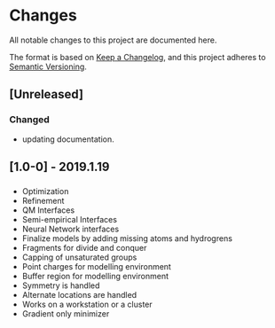 # Changes

All notable changes to this project are documented here.

The format is based on [Keep a Changelog](https://keepachangelog.com/en/1.0.0/),
and this project adheres to [Semantic Versioning](https://semver.org/spec/v2.0.0.html).

## [Unreleased]
### Changed
   - updating documentation.

## [1.0-0] - 2019.1.19
### 
   - Optimization  
   - Refinement
   - QM Interfaces
   - Semi-empirical Interfaces
   - Neural Network interfaces
   - Finalize models by adding missing atoms and hydrogrens
   - Fragments for divide and conquer
   - Capping of unsaturated groups
   - Point charges for modelling environment
   - Buffer region for modelling environment 
   - Symmetry is handled
   - Alternate locations are handled 
   - Works on a workstation or a cluster
   - Gradient only minimizer   
